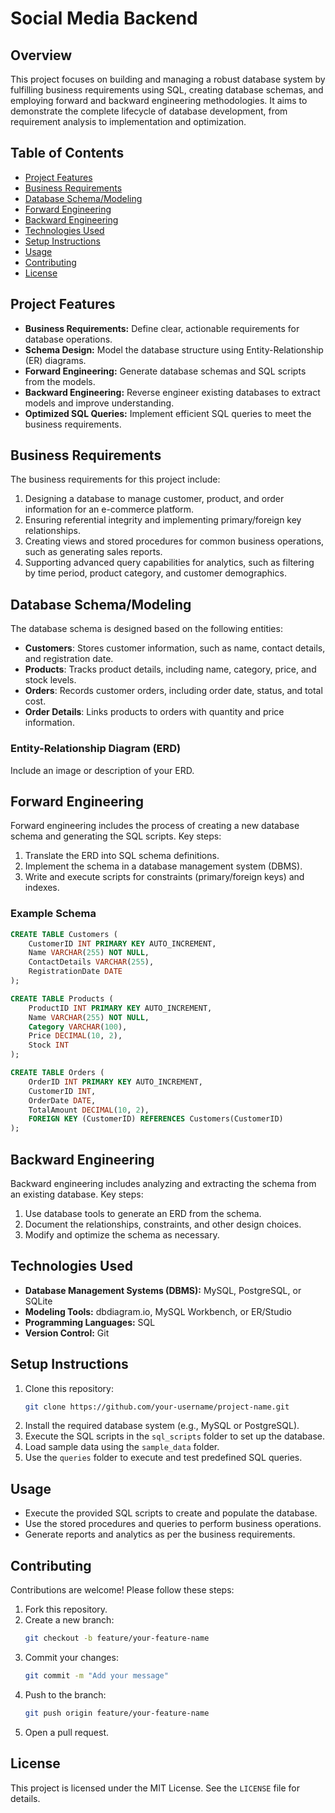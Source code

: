 # Social Media Backend

## Overview
This project focuses on building and managing a robust database system by fulfilling business requirements using SQL, creating database schemas, and employing forward and backward engineering methodologies. It aims to demonstrate the complete lifecycle of database development, from requirement analysis to implementation and optimization.

## Table of Contents
- [Project Features](#project-features)
- [Business Requirements](#business-requirements)
- [Database Schema/Modeling](#database-schema-modeling)
- [Forward Engineering](#forward-engineering)
- [Backward Engineering](#backward-engineering)
- [Technologies Used](#technologies-used)
- [Setup Instructions](#setup-instructions)
- [Usage](#usage)
- [Contributing](#contributing)
- [License](#license)

## Project Features
- **Business Requirements:** Define clear, actionable requirements for database operations.
- **Schema Design:** Model the database structure using Entity-Relationship (ER) diagrams.
- **Forward Engineering:** Generate database schemas and SQL scripts from the models.
- **Backward Engineering:** Reverse engineer existing databases to extract models and improve understanding.
- **Optimized SQL Queries:** Implement efficient SQL queries to meet the business requirements.

## Business Requirements
The business requirements for this project include:
1. Designing a database to manage customer, product, and order information for an e-commerce platform.
2. Ensuring referential integrity and implementing primary/foreign key relationships.
3. Creating views and stored procedures for common business operations, such as generating sales reports.
4. Supporting advanced query capabilities for analytics, such as filtering by time period, product category, and customer demographics.

## Database Schema/Modeling
The database schema is designed based on the following entities:
- **Customers**: Stores customer information, such as name, contact details, and registration date.
- **Products**: Tracks product details, including name, category, price, and stock levels.
- **Orders**: Records customer orders, including order date, status, and total cost.
- **Order Details**: Links products to orders with quantity and price information.

### Entity-Relationship Diagram (ERD)
Include an image or description of your ERD.

## Forward Engineering
Forward engineering includes the process of creating a new database schema and generating the SQL scripts. Key steps:
1. Translate the ERD into SQL schema definitions.
2. Implement the schema in a database management system (DBMS).
3. Write and execute scripts for constraints (primary/foreign keys) and indexes.

### Example Schema
```sql
CREATE TABLE Customers (
    CustomerID INT PRIMARY KEY AUTO_INCREMENT,
    Name VARCHAR(255) NOT NULL,
    ContactDetails VARCHAR(255),
    RegistrationDate DATE
);

CREATE TABLE Products (
    ProductID INT PRIMARY KEY AUTO_INCREMENT,
    Name VARCHAR(255) NOT NULL,
    Category VARCHAR(100),
    Price DECIMAL(10, 2),
    Stock INT
);

CREATE TABLE Orders (
    OrderID INT PRIMARY KEY AUTO_INCREMENT,
    CustomerID INT,
    OrderDate DATE,
    TotalAmount DECIMAL(10, 2),
    FOREIGN KEY (CustomerID) REFERENCES Customers(CustomerID)
);
```

## Backward Engineering
Backward engineering includes analyzing and extracting the schema from an existing database. Key steps:
1. Use database tools to generate an ERD from the schema.
2. Document the relationships, constraints, and other design choices.
3. Modify and optimize the schema as necessary.

## Technologies Used
- **Database Management Systems (DBMS):** MySQL, PostgreSQL, or SQLite
- **Modeling Tools:** dbdiagram.io, MySQL Workbench, or ER/Studio
- **Programming Languages:** SQL
- **Version Control:** Git

## Setup Instructions
1. Clone this repository:
   ```bash
   git clone https://github.com/your-username/project-name.git
   ```
2. Install the required database system (e.g., MySQL or PostgreSQL).
3. Execute the SQL scripts in the `sql_scripts` folder to set up the database.
4. Load sample data using the `sample_data` folder.
5. Use the `queries` folder to execute and test predefined SQL queries.

## Usage
- Execute the provided SQL scripts to create and populate the database.
- Use the stored procedures and queries to perform business operations.
- Generate reports and analytics as per the business requirements.

## Contributing
Contributions are welcome! Please follow these steps:
1. Fork this repository.
2. Create a new branch:
   ```bash
   git checkout -b feature/your-feature-name
   ```
3. Commit your changes:
   ```bash
   git commit -m "Add your message"
   ```
4. Push to the branch:
   ```bash
   git push origin feature/your-feature-name
   ```
5. Open a pull request.

## License
This project is licensed under the MIT License. See the `LICENSE` file for details.
